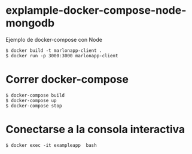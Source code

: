 # explample-docker-compose-node-mongodb
Ejemplo de docker-compose con Node

```
$ docker build -t marlonapp-client .
$ docker run -p 3000:3000 marlonapp-client
```


# Correr docker-compose
```
$ docker-compose build
$ docker-compose up
$ docker-compose stop
```

# Conectarse a la consola interactiva
```
$ docker exec -it exampleapp  bash
```
